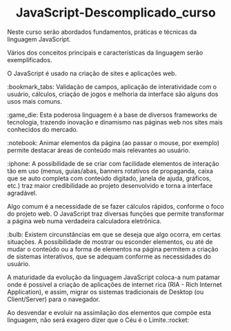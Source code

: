 <h1 align="center"> JavaScript-Descomplicado_curso</h1>
<p>Neste curso serão abordados fundamentos, práticas e técnicas da linguagem JavaScript.</p>
<p>Vários dos conceitos principais e características da linguagem serão exemplificados.</p>
<p>O JavaScript é usado na criação de sites e aplicações web. </p>
<p> :bookmark_tabs: Validação de campos, aplicação de interatividade com o usuário, cálculos, criação de jogos e melhoria da interface são alguns dos usos mais comuns.</p>
<p> :game_die: Esta poderosa linguagem é a base de diversos frameworks de tecnologia, trazendo inovação e dinamismo nas páginas web nos sites mais conhecidos do mercado.</p>
<p>:notebook: Animar elementos da página (ao passar o mouse, por exemplo) permite destacar áreas de conteúdo mais relevantes ao usuário.</p>
<p> :iphone: A possibilidade de se criar com facilidade elementos de interação tão em uso (menus, guias/abas, banners rotativos de propaganda, caixa que se auto completa com conteúdo digitado, janela de ajuda, gráficos, etc.) traz maior credibilidade ao projeto desenvolvido e torna a interface agradável.</p>
<p>Algo comum é a necessidade de se fazer cálculos rápidos, conforme o foco do projeto web. O JavaScript traz diversas funções que permite transformar a página web numa verdadeira calculadora eletrônica. </p>
<p>:bulb: Existem circunstâncias em que se deseja que algo ocorra, em certas situações. A possibilidade de mostrar ou esconder elementos, ou até de mudar o conteúdo ou a forma de elementos na página permitem a criação de sistemas interativos, que se adequam conforme as necessidades do usuário.</p>
<p>A maturidade da evolução da linguagem JavaScript coloca-a num patamar onde é possível a criação de aplicações de internet rica (RIA - Rich Internet Application), e assim, migrar os sistemas tradicionais de Desktop (ou Client/Server) para o navegador. </p>
<p> Ao desvendar e evoluir na assimilação dos elementos que compõe esta linguagem, não será exagero dizer que o Céu é o Limite.:rocket: </p>
